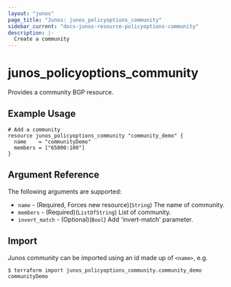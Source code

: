 ```yaml
---
layout: "junos"
page_title: "Junos: junos_policyoptions_community"
sidebar_current: "docs-junos-resource-policyoptions-community"
description: |-
  Create a community
---
```


# junos_policyoptions_community

Provides a community BGP resource.

## Example Usage

```hcl
# Add a community
resource junos_policyoptions_community "community_demo" {
  name    = "communityDemo"
  members = ["65000:100"]
}
```

## Argument Reference

The following arguments are supported:

* `name` - (Required, Forces new resource)(`String`) The name of community.
* `members` - (Required)(`ListOfString`) List of community.
* `invert_match` - (Optional)(`Bool`) Add 'invert-match' parameter.

## Import

Junos community can be imported using an id made up of `<name>`, e.g.

```
$ terraform import junos_policyoptions_community.community_demo communityDemo
```
